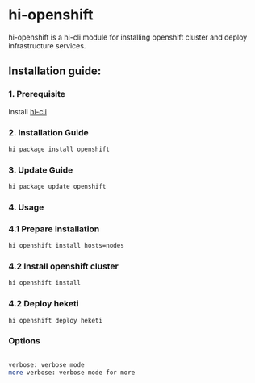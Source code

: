 # hi-openshift 

hi-openshift is a hi-cli module for installing openshift cluster and deploy infrastructure services.

## Installation guide:

### 1. Prerequisite

Install [hi-cli](https://github.com/hi-cli/hi-cli)

### 2. Installation Guide

```bash
hi package install openshift
```

### 3. Update Guide

```bash
hi package update openshift
```

### 4. Usage

### 4.1 Prepare installation

```bash
hi openshift install hosts=nodes
```

### 4.2 Install openshift cluster

```bash
hi openshift install
```

### 4.2 Deploy heketi

```bash
hi openshift deploy heketi
```

### Options

```bash

verbose: verbose mode
more verbose: verbose mode for more

```
